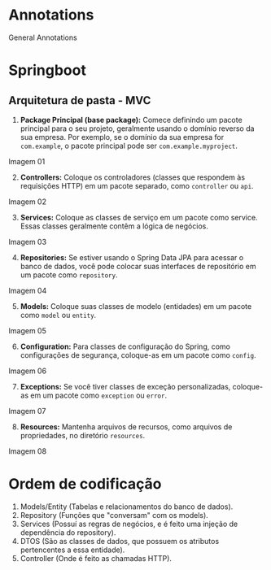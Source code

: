 # Annotations
General Annotations

# Springboot
## Arquitetura de pasta - MVC

 1. <b>Package Principal (base package):</b> Comece definindo um pacote principal para o seu projeto, geralmente usando o domínio reverso da sua empresa. Por exemplo, se o domínio da sua empresa for `com.example`, o pacote principal pode ser `com.example.myproject`.

Imagem 01

2. <b>Controllers:</b>
 Coloque os controladores (classes que respondem às requisições HTTP) em um pacote separado, como `controller` ou `api`.

Imagem 02

3. <b>Services:</b> Coloque as classes de serviço em um pacote como service. Essas classes geralmente contêm a lógica de negócios.

Imagem 03

4. <b>Repositories:</b> Se estiver usando o Spring Data JPA para acessar o banco de dados, você pode colocar suas interfaces de repositório em um pacote como `repository`.

Imagem 04

5. <b>Models:</b> Coloque suas classes de modelo (entidades) em um pacote como `model` ou `entity`. 
 

Imagem 05


6. <b>Configuration:</b> Para classes de configuração do Spring, como configurações de segurança, coloque-as em um pacote como `config`.
 

Imagem 06


7. <b>Exceptions:</b> Se você tiver classes de exceção personalizadas, coloque-as em um pacote como `exception` ou `error`.
 

Imagem 07


8. <b>Resources:</b> Mantenha arquivos de recursos, como arquivos de propriedades, no diretório `resources`.


Imagem 08


# Ordem de codificação

1. Models/Entity (Tabelas e relacionamentos do banco de dados).
2. Repository (Funções que "conversam" com os models).
3. Services (Possuí as regras de negócios, e é feito uma injeção de dependência do repository).
4. DTOS (São as classes de dados, que possuem os atributos pertencentes a essa entidade).
5. Controller (Onde é feito as chamadas HTTP).
